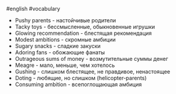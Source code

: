 #english #vocabulary 
- Pushy parents - настойчивые родители
- Tacky toys - бессмысленные, обыкновенные игрушки
- Glowing recommendation - блестящая рекомендация
- Modest ambitions - скромные амбиции
- Sugary snacks - сладкие закуски
- Adoring fans - обожающие фанаты
- Outrageous sums of money - возмутительные суммы денег
- Meagre - мало, меньше, чем хотелось
- Gushing - слишком блестящее, не правдивое, ненастоящее
- Doting - любящие, но слишком (helicopter-parents)
- Consuming ambition - всепоглощающая амбиция